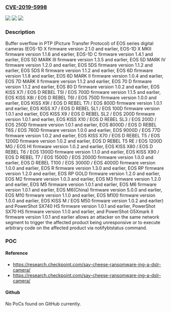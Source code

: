 ### [CVE-2019-5998](https://cve.mitre.org/cgi-bin/cvename.cgi?name=CVE-2019-5998)
![](https://img.shields.io/static/v1?label=Product&message=EOS%20series%20digital%20cameras%2C%20PowerShot%20SX740%20HS%2C%20%20PowerShot%20SX70%20HS%2C%20and%20PowerShot%20G5Xmark%E2%85%A1&color=blue)
![](https://img.shields.io/static/v1?label=Version&message=n%2Fa&color=blue)
![](https://img.shields.io/static/v1?label=Vulnerability&message=Buffer%20Overflow&color=brighgreen)

### Description

Buffer overflow in PTP (Picture Transfer Protocol) of EOS series digital cameras (EOS-1D X firmware version 2.1.0 and earlier, EOS-1D X MKII firmware version 1.1.6 and earlier, EOS-1D C firmware version 1.4.1 and earlier, EOS 5D MARK III firmware version 1.3.5 and earlier, EOS 5D MARK IV firmware version 1.2.0 and earlier, EOS 5DS firmware version 1.1.2 and earlier, EOS 5DS R firmware version 1.1.2 and earlier, EOS 6D firmware version 1.1.8 and earlier, EOS 6D MARK II firmware version 1.0.4 and earlier, EOS 7D MARK II firmware version 1.1.2 and earlier, EOS 70 D firmware version 1.1.2 and earlier, EOS 80 D firmware version 1.0.2 and earlier, EOS KISS X7I / EOS D REBEL T5I / EOS 700D firmware version 1.1.5 and earlier, EOS KISS X8I / EOS D REBEL T6I / EOS 750D firmware version 1.0.0 and earlier, EOS KISS X9I / EOS D REBEL T7I / EOS 800D firmware version 1.0.1 and earlier, EOS KISS X7 / EOS D REBEL SL1 / EOS 100D firmware version 1.0.1 and earlier, EOS KISS X9 / EOS D REBEL SL2 / EOS 200D firmware version 1.0.1 and earlier, EOS KISS X10 / EOS D REBEL SL3 / EOS 200D / EOS 250D firmware version 1.0.1 and earlier, EOS 8000D / EOS D REBEL T6S / EOS 760D firmware version 1.0.0 and earlier, EOS 9000D / EOS 77D firmware version 1.0.2 and earlier, EOS KISS X70 / EOS D REBEL T5 / EOS 1200D firmware version 1.0.2 and earlier, EOS D REBEL T5 RE / EOS 1200D MG / EOS HI firmware version 1.0.2 and earlier, EOS KISS X80 / EOS D REBEL T6 / EOS 1300D firmware version 1.1.0 and earlier, EOS KISS X90 / EOS D REBEL T7 / EOS 1500D / EOS 2000D firmware version 1.0.0 and earlier, EOS D REBEL T100 / EOS 3000D / EOS 4000D firmware version 1.0.0 and earlier, EOS R firmware version 1.3.0 and earlier, EOS RP firmware version 1.2.0 and earlier, EOS RP GOLD firmware version 1.2.0 and earlier, EOS M2 firmware version 1.0.3 and earlier, EOS M3 firmware version 1.2.0 and earlier, EOS M5 firmware version 1.0.1 and earlier, EOS M6 firmware version 1.0.1 and earlier, EOS M6(China) firmware version 5.0.0 and earlier, EOS M10 firmware version 1.1.0 and earlier, EOS M100 firmware version 1.0.0 and earlier, EOS KISS M / EOS M50 firmware version 1.0.2 and earlier) and PowerShot SX740 HS firmware version 1.0.1 and earlier, PowerShot SX70 HS firmware version 1.1.0 and earlier, and PowerShot G5Xmark II firmware version 1.0.1 and earlier allows an attacker on the same network segment to trigger the affected product being unresponsive or to execute arbitrary code on the affected product via notifybtstatus command.

### POC

#### Reference
- https://research.checkpoint.com/say-cheese-ransomware-ing-a-dslr-camera/
- https://research.checkpoint.com/say-cheese-ransomware-ing-a-dslr-camera/

#### Github
No PoCs found on GitHub currently.

